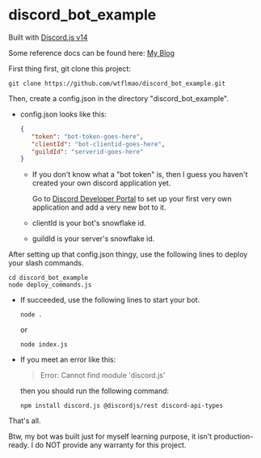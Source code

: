 # discord_bot_example

Built with [Discord.js v14](https://discord.js.org/#/docs/discord.js/main/general/welcome)

Some reference docs can be found here: [My Blog](https://www.cnblogs.com/hhzm/)

First thing first, git clone this project:
```shell
git clone https://github.com/wtflmao/discord_bot_example.git
```

Then, create a config.json in the directory "discord_bot_example".

- config.json looks like this:
    ```json
    {  
       "token": "bot-token-goes-here",  
       "clientId": "bot-clientid-goes-here",  
       "guildId": "serverid-goes-here"  
    }
    ```
  - If you don't know what a "bot token" is, then I guess you haven't created your own discord application yet.

      Go to [Discord Developer Portal](https://discord.com/developers/applications) to set up your first very own application and add a very new bot to it.
  - clientId is your bot's snowflake id.
  - guildId is your server's snowflake id.

After setting up that config.json thingy, use the following lines to deploy your slash commands.
```shell
cd discord_bot_example
node deploy_commands.js
```

 - If succeeded, use the following lines to start your bot.
    ```shell
    node .
    ```
    or
    ```shell
    node index.js
    ```
 - If you meet an error like this:
    > Error: Cannot find module 'discord.js'
    
    then you should run the following command:
    ```shell
    npm install discord.js @discordjs/rest discord-api-types
    ```
   
That's all. 

Btw, my bot was built just for myself learning purpose, it isn't production-ready.
I do NOT provide any warranty for this project.